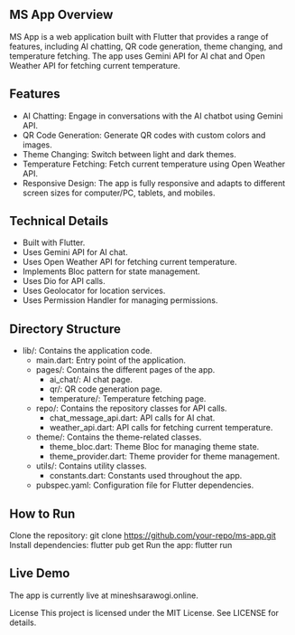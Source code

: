 ## MS App Overview
MS App is a web application built with Flutter that provides a range of features, including AI chatting, QR code generation, theme changing, and temperature fetching. The app uses Gemini API for AI chat and Open Weather API for fetching current temperature.

## Features

- AI Chatting: Engage in conversations with the AI chatbot using Gemini API.
- QR Code Generation: Generate QR codes with custom colors and images.
- Theme Changing: Switch between light and dark themes.
- Temperature Fetching: Fetch current temperature using Open Weather API.
- Responsive Design: The app is fully responsive and adapts to different screen sizes for computer/PC, tablets, and mobiles.


## Technical Details
- Built with Flutter.
- Uses Gemini API for AI chat.
- Uses Open Weather API for fetching current temperature.
- Implements Bloc pattern for state management.
- Uses Dio for API calls.
- Uses Geolocator for location services.
- Uses Permission Handler for managing permissions.

## Directory Structure

- lib/: Contains the application code.
  - main.dart: Entry point of the application.
  - pages/: Contains the different pages of the app.
    - ai_chat/: AI chat page.
    - qr/: QR code generation page.
    - temperature/: Temperature fetching page.
  - repo/: Contains the repository classes for API calls.
    - chat_message_api.dart: API calls for AI chat.
    - weather_api.dart: API calls for fetching current temperature.
  - theme/: Contains the theme-related classes.
    - theme_bloc.dart: Theme Bloc for managing theme state.
    - theme_provider.dart: Theme provider for theme management.
  - utils/: Contains utility classes.
    - constants.dart: Constants used throughout the app.
  - pubspec.yaml: Configuration file for Flutter dependencies.

## How to Run
Clone the repository: git clone https://github.com/your-repo/ms-app.git
Install dependencies: flutter pub get
Run the app: flutter run

## Live Demo
The app is currently live at mineshsarawogi.online.

License
This project is licensed under the MIT License. See LICENSE for details.
